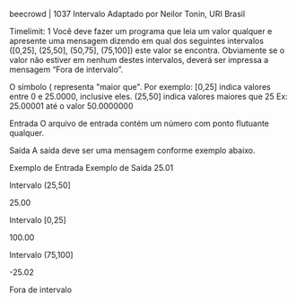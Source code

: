 beecrowd | 1037
Intervalo
Adaptado por Neilor Tonin, URI  Brasil

Timelimit: 1
Você deve fazer um programa que leia um valor qualquer e apresente uma mensagem dizendo em qual dos seguintes intervalos ([0,25], (25,50], (50,75], (75,100]) este valor se encontra. Obviamente se o valor não estiver em nenhum destes intervalos, deverá ser impressa a mensagem “Fora de intervalo”.

O símbolo ( representa "maior que". Por exemplo:
[0,25]  indica valores entre 0 e 25.0000, inclusive eles.
(25,50] indica valores maiores que 25 Ex: 25.00001 até o valor 50.0000000

Entrada
O arquivo de entrada contém um número com ponto flutuante qualquer.

Saída
A saída deve ser uma mensagem conforme exemplo abaixo.

Exemplo de Entrada	Exemplo de Saída
25.01

Intervalo (25,50]

25.00

Intervalo [0,25]

100.00

Intervalo (75,100]

-25.02

Fora de intervalo